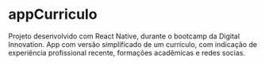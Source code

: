 # appCurriculo
Projeto desenvolvido com React Native, durante o bootcamp da Digital Innovation. App com versão simplificado de um currículo, com indicação de experiência profissional recente, formações acadêmicas e redes socias.
